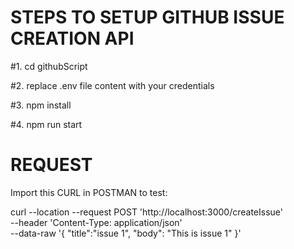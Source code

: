 STEPS TO SETUP GITHUB ISSUE CREATION API
======================================== 

#1. cd githubScript
 
#2. replace .env file content with your credentials

#3. npm install

#4. npm run start

REQUEST
=======

Import this CURL in POSTMAN to test:

curl --location --request POST 'http://localhost:3000/createIssue' \
--header 'Content-Type: application/json' \
--data-raw '{
    "title":"issue 1",
    "body": "This is issue 1"
}'


